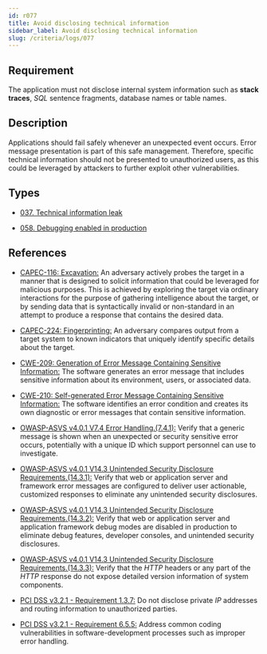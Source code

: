 ```yaml
---
id: r077
title: Avoid disclosing technical information
sidebar_label: Avoid disclosing technical information
slug: /criteria/logs/077
---
```


## Requirement

The application must not disclose internal system information
such as **stack traces**, *SQL* sentence fragments,
database names or table names.

## Description

Applications should fail safely whenever an unexpected event occurs.
Error message presentation is part of this safe management.
Therefore, specific technical information should not be presented to
unauthorized users,
as this could be leveraged by attackers to further exploit other
vulnerabilities.

## Types

- [037. Technical information leak](/types/037)

- [058. Debugging enabled in production](/types/058)

## References

- [CAPEC-116: Excavation:](http://capec.mitre.org/data/definitions/116.html)
An adversary actively probes the target in a manner that is designed to solicit
information that could be leveraged for malicious purposes.
This is achieved by exploring the target via ordinary interactions for the
purpose of gathering intelligence about the target,
or by sending data that is syntactically invalid or non-standard in an attempt
to produce a response that contains the desired data.

- [CAPEC-224: Fingerprinting:](http://capec.mitre.org/data/definitions/224.html)
An adversary compares output from a target system to known indicators that
uniquely identify specific details about the target.

- [CWE-209: Generation of Error Message Containing Sensitive Information:](https://cwe.mitre.org/data/definitions/209.html)
The software generates an error message that includes sensitive information
about its environment, users, or associated data.

- [CWE-210: Self-generated Error Message Containing Sensitive Information:](https://cwe.mitre.org/data/definitions/210.html)
The software identifies an error condition and creates its own diagnostic or
error messages that contain sensitive information.

- [OWASP-ASVS v4.0.1 V7.4 Error Handling.(7.4.1):](https://owasp.org/www-project-application-security-verification-standard/)
Verify that a generic message is shown when an unexpected or security sensitive
error occurs,
potentially with a unique ID which support personnel can use to investigate.

- [OWASP-ASVS v4.0.1 V14.3 Unintended Security Disclosure Requirements.(14.3.1):](https://owasp.org/www-project-application-security-verification-standard/)
Verify that web or application server and framework error messages are
configured to deliver user actionable, customized responses to eliminate any
unintended security disclosures.

- [OWASP-ASVS v4.0.1 V14.3 Unintended Security Disclosure Requirements.(14.3.2):](https://owasp.org/www-project-application-security-verification-standard/)
Verify that web or application server and application framework debug modes
are disabled in production to eliminate debug features, developer consoles,
and unintended security disclosures.

- [OWASP-ASVS v4.0.1 V14.3 Unintended Security Disclosure Requirements.(14.3.3):](https://owasp.org/www-project-application-security-verification-standard/)
Verify that the *HTTP* headers or any part of the *HTTP* response do not expose
detailed version information of system components.

- [PCI DSS v3.2.1 - Requirement 1.3.7:](https://www.pcisecuritystandards.org/documents/PCI_DSS_v3-2-1.pdf)
Do not disclose private *IP* addresses and routing information to unauthorized
parties.

- [PCI DSS v3.2.1 - Requirement 6.5.5:](https://www.pcisecuritystandards.org/documents/PCI_DSS_v3-2-1.pdf)
Address common coding vulnerabilities in software-development processes such as
improper error handling.
